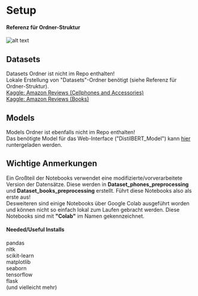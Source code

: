 # Setup

#### **Referenz für Ordner-Struktur**
![alt text](https://i.ibb.co/gjnm6wp/Folder-Structure.jpg)

## **Datasets**
Datasets Ordner ist nicht im Repo enthalten!   
Lokale Erstellung von "Datasets"-Ordner benötigt (siehe Referenz für Ordner-Struktur).  
[Kaggle: Amazon Reviews (Cellphones and Accessories)](https://www.kaggle.com/datasets/abdallahwagih/amazon-reviews/data)  
[Kaggle: Amazon Reviews (Books)](https://www.kaggle.com/datasets/mohamedbakhet/amazon-books-reviews/) 

## **Models**
Models Ordner ist ebenfalls nicht im Repo enthalten!  
Das benötigte Model für das Web-Interface ("DistilBERT_Model") kann [hier](https://drive.google.com/drive/folders/1k4e39e95D6tx5J9VwOpA45a3I5BZZTe_?usp=sharing) runtergeladen werden.

## **Wichtige Anmerkungen**
Ein Großteil der Notebooks verwendet eine modifizierte/vorverarbeitete Version der Datensätze. Diese werden in **Dataset_phones_preprocessing** und **Dataset_books_preprocessing** erstellt. Führt diese Notebooks also als erste aus!  
Desweiteren sind einige Notebooks über Google Colab ausgeführt worden und können nicht so einfach lokal zum Laufen gebracht werden. Diese Notebooks sind mit **"Colab"** im Namen gekennzeichnet.

#### **Needed/Useful Installs**
pandas  
nltk  
scikit-learn  
matplotlib  
seaborn  
tensorflow  
flask  
(und vielleicht mehr)